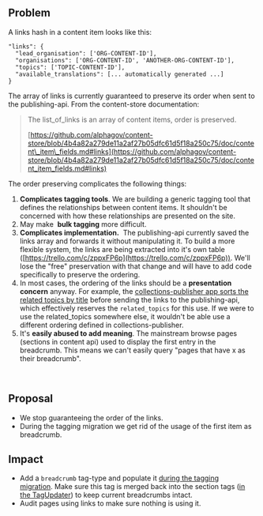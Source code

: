 ## Problem

A links hash in a content item looks like this:

`"links": {`  
`  "lead_organisation": ['ORG-CONTENT-ID'],`  
`  "organisations": ['ORG-CONTENT-ID', 'ANOTHER-ORG-CONTENT-ID'],`  
`  "topics": ['TOPIC-CONTENT-ID'],`  
`  "available_translations": [... automatically generated ...]`  
`}`

The array of links is currently guaranteed to preserve its order when sent to the publishing-api. From the content-store documentation:

> The list\_of\_links is an array of content items, order is preserved.
> 
> [https://github.com/alphagov/content-store/blob/4b4a82a279de11a2af27b05dfc61d5f18a250c75/doc/content\_item\_fields.md#links](https://github.com/alphagov/content-store/blob/4b4a82a279de11a2af27b05dfc61d5f18a250c75/doc/content_item_fields.md#links)

The order preserving complicates the following things:

1. **Complicates tagging tools**. We are building a generic tagging tool that defines the relationships between content items. It shouldn't be concerned with how these relationships are presented on the site.
2. May make&nbsp; **bulk tagging** more difficult.
3. **Complicates implementation.** &nbsp;The publishing-api currently saved the links array and forwards it without manipulating it. To build a more flexible system, the links are being extracted into it's own table ([https://trello.com/c/zppxFP6p](https://trello.com/c/zppxFP6p)). We'll lose the "free" preservation with that change and will have to add code specifically to preserve the ordering.
4. In most cases, the ordering of the links should be a **presentation concern** anyway. For example, the [collections-publisher app sorts the related topics by title](https://github.com/alphagov/collections-publisher/blob/37830fd561b9cd8c212a9c63b126ed93bb655dc1/app/presenters/mainstream_browse_page_presenter.rb#L15) before sending the links to the publishing-api, which effectively reserves the `related_topics` for this use. If we were to use the related\_topics somewhere else, it wouldn't be able use a different ordering defined in collections-publisher.
5. It's **easily abused to add meaning**. The mainstream browse pages (sections in content api) used to display the first entry in the breadcrumb. This means we can't easily query "pages that have x as their breadcrumb".  

&nbsp;

## Proposal

- We stop guaranteeing the order of the links.
- During the tagging migration we get rid of the usage of the first item as breadcrumb. &nbsp;

## Impact

- Add a&nbsp;`breadcrumb` tag-type and populate it&nbsp;[during the tagging migration](https://github.com/alphagov/panopticon/blob/8d0c3bf8fe013ad06a61a6adb4f773ee6b3e60f5/lib/tagging_migrator.rb#L31).&nbsp;Make sure this tag is merged back into the section tags ([in the TagUpdater](https://github.com/alphagov/panopticon/blob/893857e2eb7c1f21e7382f761dde806fdd2cd8b0/app/queue_consumers/tagging_updater.rb#L46)) to keep current breadcrumbs intact.
- Audit pages using links to make sure nothing is using it.

&nbsp;

&nbsp;

&nbsp;

&nbsp;

&nbsp;

